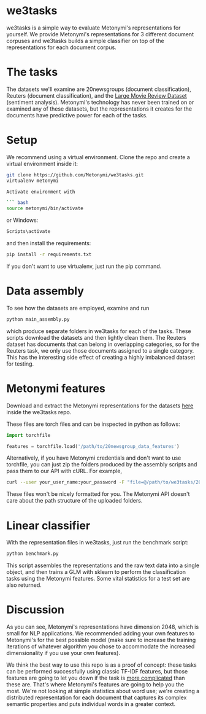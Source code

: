 # we3tasks

we3tasks is a simple way to evaluate Metonymi's representations for yourself. We provide Metonymi's representations
for 3 different document corpuses and we3tasks builds a simple classifier on top of the representations
for each document corpus.

# The tasks

The datasets we'll examine are 20newsgroups (document classification), Reuters (document classification), and the
[Large Movie Review Dataset](http://ai.stanford.edu/~amaas/data/sentiment/) (sentiment analysis). Metonymi's technology has never been trained on or examined any of these datasets, but the representations it creates for the documents have predictive power for each of the tasks.

# Setup

We recommend using a virtual environment. Clone the repo and create a virtual environment inside it:

``` bash
git clone https://github.com/Metonymi/we3tasks.git
virtualenv metonymi

Activate environment with

``` bash
source metonymi/bin/activate
```

or Windows:

``` bash
Scripts\activate
```

 and then install the requirements:

 ```bash
 pip install -r requirements.txt
 ```

 If you don't want to use virtualenv, just run the pip command.

 # Data assembly

 To see how the datasets are employed, examine and run

 ``` bash
 python main_assembly.py
 ```

 which produce separate folders in we3tasks for each of the tasks. These scripts download the datasets and then
 lightly clean them. The Reuters dataset has documents that can belong in overlapping categories, so for the Reuters
 task, we only use those documents assigned to a single category. This has the interesting side effect of creating a highly
 imbalanced dataset for testing.

 # Metonymi features

Download and extract the Metonymi representations for the datasets [here](https://s3-us-west-2.amazonaws.com/metonymipublic/we3tasks_features12.tar.gz) inside the we3tasks repo.

These files are torch files and can be inspected in python as follows:

```python
import torchfile

features = torchfile.load('/path/to/20newsgroup_data_features')
```

Alternatively, if you have Metonymi credentials and don't want to use torchfile,
you can just zip the folders produced by the assembly scripts and pass them to our API with cURL. For example,

```bash
curl --user your_user_name:your_password -F "file=@/path/to/we3tasks/20newsgroups.zip" -F "title=20newsgroup" https://api.metonymi.ai/process/uploads/upload_file
```

These files won't be nicely formatted for you. The Metonymi API doesn't care about the path structure of the uploaded folders.

# Linear classifier

With the representation files in we3tasks, just run the benchmark script:

```bash
python benchmark.py
```

This script assembles the representations and the raw text data into a single object, and then trains a GLM with sklearn
to perform the classification tasks using the Metonymi features. Some vital statistics for a test set are also returned.

# Discussion

As you can see, Metonymi's representations have dimension 2048, which is small for NLP applications. We recommended adding
your own features to Metonymi's for the best possible model (make sure to increase the training iterations of whatever
algorithm you chose to accommodate the increased dimensionality if you use your own features).

We think the best way to use this repo is as a proof of concept: these tasks can be performed successfully using classic TF-IDF
features, but those features are going to let you down if the task is [more complicated](https://github.com/niderhoff/nlp-datasets) than these are. That's where Metonymi's features are going to help you the most. We're not looking at simple statistics about word use; we're creating a distributed representation for each document that captures its complex semantic properties and puts individual words in a greater context.
